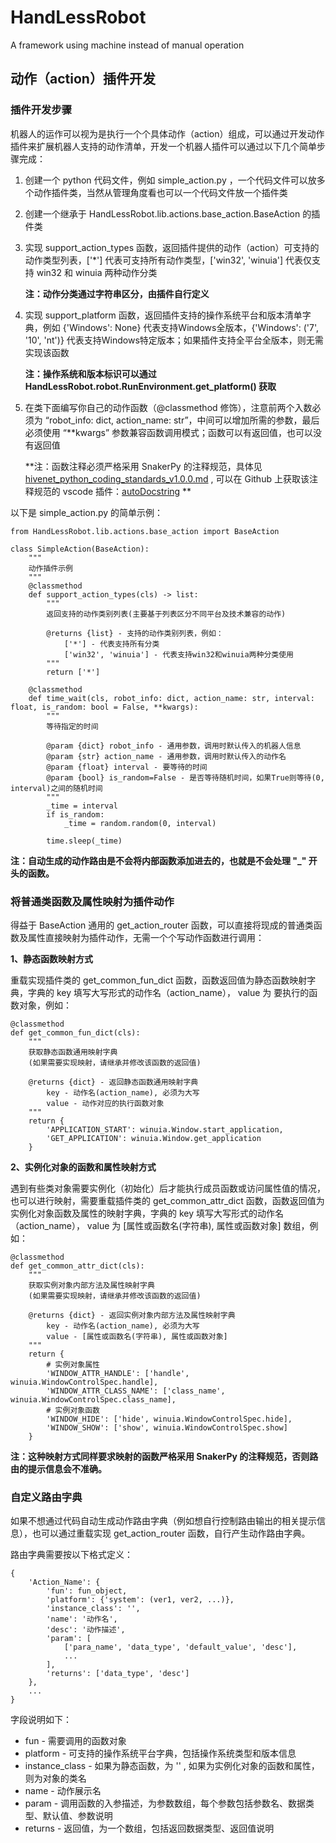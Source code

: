 # HandLessRobot
A framework using machine instead of manual operation



## 动作（action）插件开发

### 插件开发步骤

机器人的运作可以视为是执行一个个具体动作（action）组成，可以通过开发动作插件来扩展机器人支持的动作清单，开发一个机器人插件可以通过以下几个简单步骤完成：

1. 创建一个 python 代码文件，例如 simple_action.py ，一个代码文件可以放多个动作插件类，当然从管理角度看也可以一个代码文件放一个插件类

2. 创建一个继承于 HandLessRobot.lib.actions.base_action.BaseAction 的插件类

3. 实现 support_action_types 函数，返回插件提供的动作（action）可支持的动作类型列表，['*'] 代表可支持所有动作类型，['win32', 'winuia'] 代表仅支持 win32 和 winuia 两种动作分类

   **注：动作分类通过字符串区分，由插件自行定义**

4. 实现 support_platform 函数，返回插件支持的操作系统平台和版本清单字典，例如 {'Windows': None} 代表支持Windows全版本，{'Windows': ('7', '10', 'nt')} 代表支持Windows特定版本；如果插件支持全平台全版本，则无需实现该函数

   **注：操作系统和版本标识可以通过 HandLessRobot.robot.RunEnvironment.get_platform() 获取**

5. 在类下面编写你自己的动作函数（@classmethod 修饰），注意前两个入数必须为 “robot_info: dict, action_name: str”，中间可以增加所需的参数，最后必须使用 “**kwargs” 参数兼容函数调用模式；函数可以有返回值，也可以没有返回值

   **注：函数注释必须严格采用 SnakerPy 的注释规范，具体见 [hivenet_python_coding_standards_v1.0.0.md](https://github.com/snakeclub/HiveNetLib/blob/master/docs/source/standards/hivenet_python_coding_standards_v1.0.0.md) , 可以在 Github 上获取该注释规范的 vscode 插件：[autoDocstring](https://github.com/snakeclub/autoDocstring) **

以下是 simple_action.py 的简单示例：

```
from HandLessRobot.lib.actions.base_action import BaseAction

class SimpleAction(BaseAction):
    """
    动作插件示例
    """
    @classmethod
    def support_action_types(cls) -> list:
        """
        返回支持的动作类别列表(主要基于列表区分不同平台及技术兼容的动作)

        @returns {list} - 支持的动作类别列表，例如：
            ['*'] - 代表支持所有分类
            ['win32', 'winuia'] - 代表支持win32和winuia两种分类使用
        """
        return ['*']
      
    @classmethod
    def time_wait(cls, robot_info: dict, action_name: str, interval: float, is_random: bool = False, **kwargs):
        """
        等待指定的时间

        @param {dict} robot_info - 通用参数，调用时默认传入的机器人信息
        @param {str} action_name - 通用参数，调用时默认传入的动作名
        @param {float} interval - 要等待的时间
        @param {bool} is_random=False - 是否等待随机时间，如果True则等待(0, interval)之间的随机时间
        """
        _time = interval
        if is_random:
            _time = random.random(0, interval)

        time.sleep(_time)
```

**注：自动生成的动作路由是不会将内部函数添加进去的，也就是不会处理 "_" 开头的函数。** 



### 将普通类函数及属性映射为插件动作

得益于 BaseAction 通用的 get_action_router 函数，可以直接将现成的普通类函数及属性直接映射为插件动作，无需一个个写动作函数进行调用：

**1、静态函数映射方式**

重载实现插件类的 get_common_fun_dict 函数，函数返回值为静态函数映射字典，字典的 key 填写大写形式的动作名（action_name）， value 为 要执行的函数对象，例如：

```
@classmethod
def get_common_fun_dict(cls):
    """
    获取静态函数通用映射字典
    (如果需要实现映射，请继承并修改该函数的返回值)

    @returns {dict} - 返回静态函数通用映射字典
        key - 动作名(action_name), 必须为大写
        value - 动作对应的执行函数对象
    """
    return {
    	'APPLICATION_START': winuia.Window.start_application,
    	'GET_APPLICATION': winuia.Window.get_application
    }
```

**2、实例化对象的函数和属性映射方式**

遇到有些类对象需要实例化（初始化）后才能执行成员函数或访问属性值的情况，也可以进行映射，需要重载插件类的 get_common_attr_dict 函数，函数返回值为实例化对象函数及属性的映射字典，字典的 key 填写大写形式的动作名（action_name）， value 为 [属性或函数名(字符串), 属性或函数对象] 数组，例如：

```
@classmethod
def get_common_attr_dict(cls):
    """
    获取实例对象内部方法及属性映射字典
    (如果需要实现映射，请继承并修改该函数的返回值)

    @returns {dict} - 返回实例对象内部方法及属性映射字典
        key - 动作名(action_name), 必须为大写
        value - [属性或函数名(字符串), 属性或函数对象]
    """
    return {
    	# 实例对象属性
        'WINDOW_ATTR_HANDLE': ['handle', winuia.WindowControlSpec.handle],
        'WINDOW_ATTR_CLASS_NAME': ['class_name', winuia.WindowControlSpec.class_name],
        # 实例对象函数
        'WINDOW_HIDE': ['hide', winuia.WindowControlSpec.hide],
    	'WINDOW_SHOW': ['show', winuia.WindowControlSpec.show]
    }
```

**注：这种映射方式同样要求映射的函数严格采用 SnakerPy 的注释规范，否则路由的提示信息会不准确。**



### 自定义路由字典

如果不想通过代码自动生成动作路由字典（例如想自行控制路由输出的相关提示信息），也可以通过重载实现 get_action_router 函数，自行产生动作路由字典。

路由字典需要按以下格式定义：

```
{
    'Action_Name': {
        'fun': fun_object,
        'platform': {'system': (ver1, ver2, ...)},
        'instance_class': '',
        'name': '动作名',
        'desc': '动作描述',
        'param': [
            ['para_name', 'data_type', 'default_value', 'desc'],
            ...
        ],
        'returns': ['data_type', 'desc']
    },
    ...
}
```

字段说明如下：

- fun - 需要调用的函数对象
- platform - 可支持的操作系统平台字典，包括操作系统类型和版本信息
- instance_class - 如果为静态函数，为 '' , 如果为实例化对象的函数和属性，则为对象的类名
- name - 动作展示名
- param - 调用函数的入参描述，为参数数组，每个参数包括参数名、数据类型、默认值、参数说明
- returns - 返回值，为一个数组，包括返回数据类型、返回值说明

